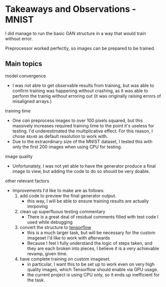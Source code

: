 # Takeaways and Observations - MNIST

I did manage to run the basic GAN structure in a way that would train without error.

Preprocessor worked perfectly, so images can be prepared to be trained.

## Main topics

model convergence
* I was not able to get observable results from training, but was able to confirm training was happening without crashing, as it was able to perform the trainig without erroring out (it was originally raising errors of misaligned arrays.)

training time
* One *can* preprocess images to over 100 pixels squared, but this massively increases required training time to the point it's useless for testing. I'd underestimated the multiplicative effect. For this reason, I chose `48x48` as default resolution to work with.
* Due to the extraordinary size of the MNIST dataset, I tested this with only the first 200 images when using CPU for testing.

image quality
* Unfortunately, I was not yet able to have the generator produce a final image to view, but adding the code to do so should be very doable.


other relevant factors
* Improvements I'd like to make are as follows:
  1. add code to preview the final generator output.
      * this way, I will be able to ensure training results are actually imrpoving
  2. clean up superfluous testing commentary
      * There is a great deal of residual comments filled with test code I used while debugging
  3.    convert the structure to [tensorflow](https://www.tensorflow.org/tutorials/generative/dcgan)
        * this is a much larger task, but will be necessary for the custom imageset I'd like to work with afterwards
        * Because I feel I fully understand the logic of steps taken, and they are each broken into pieces, I believe it is a very achievable revamp, given time.
  4. have complete training on custom imageset.
      * in particular, I want this to be set up to work even on very high quality images, which Tensorflow should enable via GPU usage.
      * the current project is using CPU only, so it ends up inefficient for the task.
